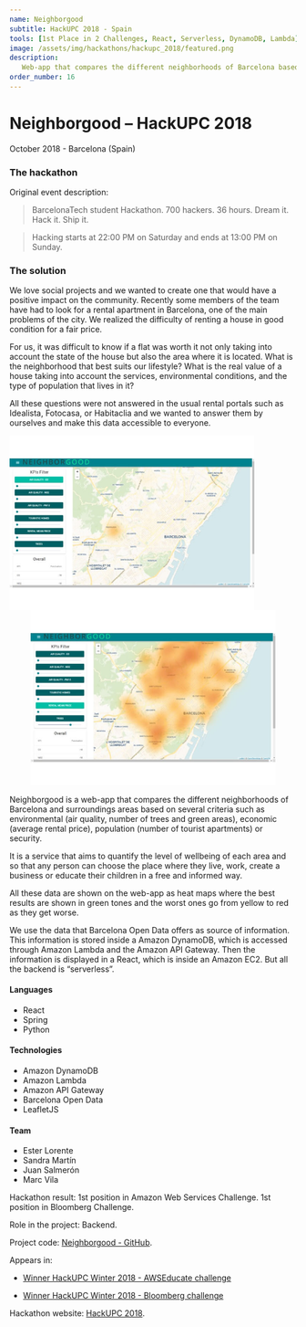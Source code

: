 ```yaml
---
name: Neighborgood
subtitle: HackUPC 2018 - Spain
tools: [1st Place in 2 Challenges, React, Serverless, DynamoDB, Lambda]
image: /assets/img/hackathons/hackupc_2018/featured.png
description:
   Web-app that compares the different neighborhoods of Barcelona based on different criteria (environment, economic, population, security).
order_number: 16
---
```


# Neighborgood – HackUPC 2018

October 2018 - Barcelona (Spain)

### The hackathon

Original event description:

> BarcelonaTech student Hackathon. 700 hackers. 36 hours. Dream it. Hack it. Ship it.

> Hacking starts at 22:00 PM on Saturday and ends at 13:00 PM on Sunday.

### The solution

We love social projects and we wanted to create one that would have a positive impact on the
community. Recently some members of the team have had to look for a rental apartment in Barcelona,
one of the main problems of the city. We realized the difficulty of renting a house in good
condition for a fair price.

For us, it was difficult to know if a flat was worth it not only taking into account the state of
the house but also the area where it is located. What is the neighborhood that best suits our
lifestyle? What is the real value of a house taking into account the services, environmental
conditions, and the type of population that lives in it?

All these questions were not answered in the usual rental portals such as Idealista, Fotocasa, or
Habitaclia and we wanted to answer them by ourselves and make this data accessible to everyone.

<div style="text-align: center;">
<img style="margin: 0 !important; float: left" src="/assets/img/hackathons/hackupc_2018/screen1.jpg" width="430"/>
<img style="margin: 0 !important; display: inline" src="/assets/img/hackathons/hackupc_2018/screen2.jpg" width="430"/>
</div>

Neighborgood is a web-app that compares the different neighborhoods of Barcelona and surroundings
areas based on several criteria such as environmental (air quality, number of trees and green
areas), economic (average rental price), population (number of tourist apartments) or security.

It is a service that aims to quantify the level of wellbeing of each area and so that any person can
choose the place where they live, work, create a business or educate their children in a free and
informed way.

All these data are shown on the web-app as heat maps where the best results are shown in green tones
and the worst ones go from yellow to red as they get worse.

We use the data that Barcelona Open Data offers as source of information. This information is stored
inside a Amazon DynamoDB, which is accessed through Amazon Lambda and the Amazon API Gateway. Then
the information is displayed in a React, which is inside an Amazon EC2. But all the backend is
“serverless”.

#### Languages

- React
- Spring
- Python

#### Technologies

- Amazon DynamoDB
- Amazon Lambda
- Amazon API Gateway
- Barcelona Open Data
- LeafletJS

#### Team

- Ester Lorente
- Sandra Martín
- Juan Salmerón
- Marc Vila

Hackathon result: 1st position in Amazon Web Services Challenge. 1st position in Bloomberg Challenge.

Role in the project: Backend.

Project code: [Neighborgood - GitHub](https://github.com/elorenteg/HackUPC2018).

Appears in:

- [Winner HackUPC Winter 2018 - AWSEducate challenge](https://devpost.com/software/neighborgood)

- [Winner HackUPC Winter 2018 - Bloomberg challenge](https://devpost.com/software/neighborgood)

Hackathon website: [HackUPC 2018](https://2018.hackupc.com/).

